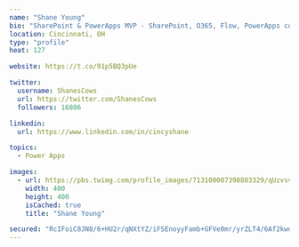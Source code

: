 ```yaml
---
name: "Shane Young"
bio: "SharePoint & PowerApps MVP - SharePoint, O365, Flow, PowerApps consulting? @PowerApps911 | Pure Snark? You found it."
location: Cincinnati, OH
type: "profile"
heat: 127

website: https://t.co/91p5BQ3pUe

twitter:
  username: ShanesCows
  url: https://twitter.com/ShanesCows
  followers: 16806

linkedin:
  url: https://www.linkedin.com/in/cincyshane

topics:
  - Power Apps

images:
  - url: https://pbs.twimg.com/profile_images/713100007398883329/qUzvsvQ3_400x400.jpg
    width: 400
    height: 400
    isCached: true
    title: "Shane Young"

secured: "RcIFoiC8JN8/6+HU2r/qNXtYZ/iFSEnoyyFamb+GFVe0mr/yrZLT4/6Af2kwdhXb3HJ/rQA8fbWyaTeBK0wQsL98Q55T6+usi2aiqlP/DWkM1CavKws3QZgFzHq4hdVFaQzByC0WlZB4BVnhbYdLDSNDs2uZFGWMGY1TF7tAnIJ22cWTfKKSstM1KaiglYEo2XX32wTYndtkINCqcNkm2nCvOGmpRuFA0LYZMnUXo4kfFQGwi3RHfjMh3ga3CGbOIU/iQnzp4gIFdfdFZVT7FqKOvxMgX2GL9cXDNfSB2KaJXKD8/tw0VUR1pKsEUW78xgH1vylsPYIIQ5K9CU/ljMgqMoKJZQbio3yXpgrWVTu7H3j/1U9B76ZBl/bA/4yI6tiI1EsvM573Nz67Zq/q4g/X7KCnY7/3hG5p8XpmqiY=;hgWKfjtKZHkmFEIVEdziYQ=="
---
```


